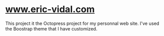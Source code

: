www.eric-vidal.com
==================

This project it the Octopress project for my personnal web site.
I've used the Boostrap theme that I have customized.